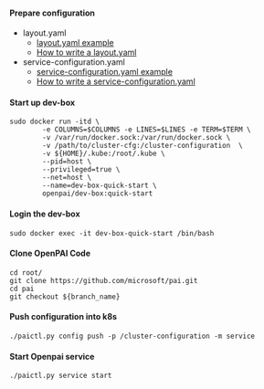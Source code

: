 #### Prepare configuration 

- layout.yaml
    - [layout.yaml example](../../../examples/cluster-configuration/layout.yaml)
    - [How to write a layout.yaml](../../../docs/pai-management/doc/how-to-configure-layout.md)
- service-configuration.yaml 
    - [service-configuration.yaml example](../../../examples/cluster-configuration/services-configuration.yaml)
    - [How to write a service-configuration.yaml](../../../docs/pai-management/doc/how-to-congiure-service-config.md)

#### Start up  dev-box

```shell script
sudo docker run -itd \
        -e COLUMNS=$COLUMNS -e LINES=$LINES -e TERM=$TERM \
        -v /var/run/docker.sock:/var/run/docker.sock \
        -v /path/to/cluster-cfg:/cluster-configuration  \
        -v ${HOME}/.kube:/root/.kube \
        --pid=host \
        --privileged=true \
        --net=host \
        --name=dev-box-quick-start \
        openpai/dev-box:quick-start
```

#### Login the dev-box

```shell script
sudo docker exec -it dev-box-quick-start /bin/bash
```

#### Clone OpenPAI Code

```shell script
cd root/
git clone https://github.com/microsoft/pai.git
cd pai
git checkout ${branch_name}
```

#### Push configuration into k8s

```shell script
./paictl.py config push -p /cluster-configuration -m service
```

#### Start Openpai service

```shell script
./paictl.py service start
```




